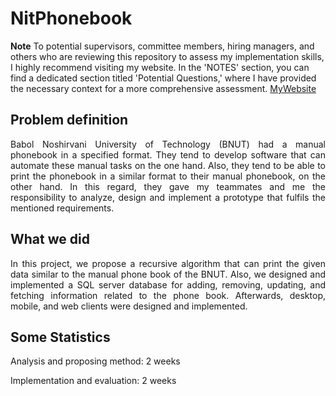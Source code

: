# NitPhonebook

 **Note**
To potential supervisors, committee members, hiring managers, and others who are reviewing this repository to assess my implementation skills, I highly recommend visiting my website. In the 'NOTES' section, you can find a dedicated section titled 'Potential Questions,' where I have provided the necessary context for a more comprehensive assessment. [MyWebsite](https://taharostami.github.io/notes/)

## Problem definition
<p align="justify"> Babol Noshirvani University of Technology (BNUT) had a manual phonebook in a specified format. They tend to develop software that can automate these manual tasks on the one hand. Also, they tend to be able to print the phonebook in a similar format to their manual phonebook, on the other hand. In this regard, they gave my teammates and me the responsibility to analyze, design and implement a prototype that fulfils the mentioned requirements.   </p>

## What we did
<p align="justify">
In this project, we propose a recursive algorithm that can print the given data similar to the manual phone book of the BNUT. Also, we designed and implemented a SQL server database for adding, removing, updating, and fetching information related to the phone book. Afterwards, desktop, mobile, and web clients were designed and implemented.   </p>

## Some Statistics

Analysis and proposing method: 2 weeks

Implementation and evaluation: 2 weeks

